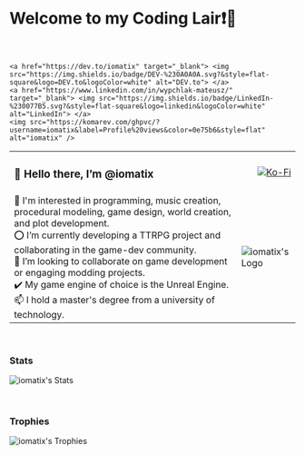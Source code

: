 

# Welcome to my Coding Lair❗🐉

<br>


    <a href="https://dev.to/iomatix" target="_blank"> <img src="https://img.shields.io/badge/DEV-%230A0A0A.svg?&style=flat-square&logo=DEV.to&logoColor=white" alt="DEV.to"> </a>
    <a href="https://www.linkedin.com/in/wypchlak-mateusz/" target="_blank"> <img src="https://img.shields.io/badge/LinkedIn-%230077B5.svg?&style=flat-square&logo=linkedin&logoColor=white" alt="LinkedIn"> </a>
    <img src="https://komarev.com/ghpvc/?username=iomatix&label=Profile%20views&color=0e75b6&style=flat" alt="iomatix" />

<table>
  <tr>
    <td colspan="1"><h3>👋 Hello there, I’m @iomatix</h3></td>
    <td><div align="right"><a href="https://ko-fi.com/iomatix" target="_blank"><img src="https://ko-fi.com/img/githubbutton_sm.svg" alt="Ko-Fi"></a></div></td>
  </tr>
  <tr>
    <td>
      👀 I'm interested in programming, music creation, procedural modeling, game design, world creation, and plot development.<br>
      ⭕ I’m currently developing a TTRPG project and collaborating in the game-dev community.<br>
      💞️ I’m looking to collaborate on game development or engaging modding projects.<br>
      ✔️ My game engine of choice is the Unreal Engine.<br>
      📫 I hold a master's degree from a university of technology.
    </td>
    <td><img src="https://avatars.githubusercontent.com/u/13110161?v=4?s=400" alt="iomatix's Logo"></td>
  </tr>
</table>

<br>

### Stats
![iomatix's Stats](https://myreadme.vercel.app/api/embed/iomatix?panels=userstatistics,toprepositories,toplanguages,commitgraph)


<br>

### Trophies
![iomatix's Trophies](https://github-profile-trophy.vercel.app/?username=iomatix&theme=tokyonight)
